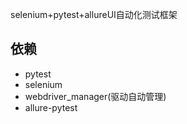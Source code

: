selenium+pytest+allureUI自动化测试框架
## 依赖
- pytest
- selenium
- webdriver_manager(驱动自动管理)
- allure-pytest

